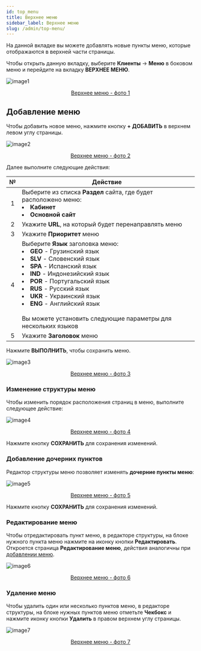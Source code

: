 ```yaml
---
id: top_menu
title: Верхнее меню
sidebar_label: Верхнее меню
slug: /admin/top-menu/
---
```


На данной вкладке вы можете добавлять новые пункты меню, которые отображаются в верхней части страницы.

Чтобы открыть данную вкладку, выберите **Клиенты** → **Меню** в боковом меню и перейдите на вкладку **ВЕРХНЕЕ МЕНЮ**.

![image1](/img/ru/admin_menu_top_menu/image1.png "Верхнее меню") <center><u>Верхнее меню - фото 1</u></center>

## Добавление меню

Чтобы добавить новое меню, нажмите кнопку **+ ДОБАВИТЬ** в верхнем левом углу страницы.

![image2](/img/ru/admin_menu_top_menu/image2.png "Верхнее меню") <center><u>Верхнее меню - фото 2</u></center>

Далее выполните следующие действия:

|  №  | Действие |
| :-: | -------- |
| 1 | Выберите из списка **Раздел** сайта, где будет расположено меню:<li>**Кабинет**</li><li>**Основной сайт**</li> |
| 2 | Укажите **URL**, на который будет перенаправлять меню |
| 3 | Укажите **Приоритет** меню |
| 4 | Выберите **Язык** заголовка меню: <li>**GEO** - Грузинский язык</li><li>**SLV** - Словенский язык</li><li>**SPA** - Испанский язык</li><li>**IND** - Индонезийский язык</li><li>**POR** - Португальский язык</li><li>**RUS** - Русский язык</li><li>**UKR** - Украинский язык</li><li>**ENG** - Английский язык</li> <br/> Вы можете установить следующие параметры для нескольких языков |
| 5 | Укажите **Заголовок** меню |

Нажмите **ВЫПОЛНИТЬ**, чтобы сохранить меню.

![image3](/img/ru/admin_menu_top_menu/image3.png "Верхнее меню") <center><u>Верхнее меню - фото 3</u></center>

### Изменение структуры меню

Чтобы изменить порядок расположения страниц в меню, выполните следующее действие:

![image4](/img/ru/admin_menu_top_menu/image4.gif "Верхнее меню") <center><u>Верхнее меню - фото 4</u></center>

Нажмите кнопку **СОХРАНИТЬ** для сохранения изменений.

### Добавление дочерних пунктов

Редактор структуры меню позволяет изменять **дочерние пункты меню**:

![image5](/img/ru/admin_menu_top_menu/image5.gif "Верхнее меню") <center><u>Верхнее меню - фото 5</u></center>

Нажмите кнопку **СОХРАНИТЬ** для сохранения изменений.

### Редактирование меню

Чтобы отредактировать пункт меню, в редакторе структуры, на блоке нужного пункта меню нажмите на иконку кнопки **Редактировать**. Откроется страница **Редактирование меню**, действия аналогичны при [добавлении меню](#добавление-меню).

![image6](/img/ru/admin_menu_top_menu/image6.png "Верхнее меню") <center><u>Верхнее меню - фото 6</u></center>

### Удаление меню

Чтобы удалить один или несколько пунктов меню, в редакторе структуры, на блоке нужных пунктов меню отметьте **Чекбокс** и нажмите иконку кнопки **Удалить** в правом верхнем углу страницы.

![image7](/img/ru/admin_menu_top_menu/image7.png "Верхнее меню") <center><u>Верхнее меню - фото 7</u></center>
